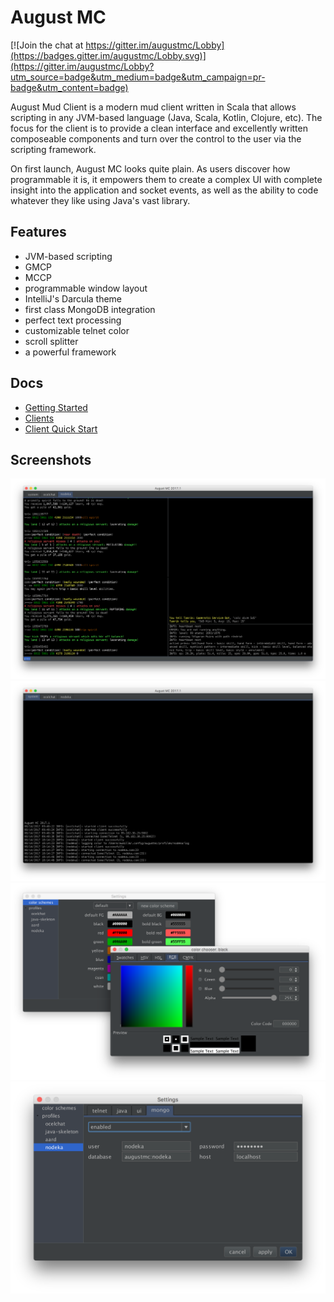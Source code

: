 # August MC

[![Join the chat at https://gitter.im/augustmc/Lobby](https://badges.gitter.im/augustmc/Lobby.svg)](https://gitter.im/augustmc/Lobby?utm_source=badge&utm_medium=badge&utm_campaign=pr-badge&utm_content=badge)

August Mud Client is a modern mud client written in Scala that allows scripting in 
any JVM-based language (Java, Scala, Kotlin, Clojure, etc).  The focus for the client
is to provide a clean interface and excellently written composeable components and
turn over the control to the user via the scripting framework.

On first launch, August MC looks quite plain.  As users discover how programmable it
is, it empowers them to create a complex UI with complete insight into the application
and socket events, as well as the ability to code whatever they like using Java's
vast library.

## Features

* JVM-based scripting
* GMCP
* MCCP
* programmable window layout
* IntelliJ's Darcula theme
* first class MongoDB integration
* perfect text processing
* customizable telnet color
* scroll splitter
* a powerful framework

## Docs

* [Getting Started](docs/getting-started.md)
* [Clients](docs/clients.md)
* [Client Quick Start](docs/client-quick-start.md)

## Screenshots

![Client UI](docs/screenshots/client-ui.png)
![System Log](docs/screenshots/system-log.png)
![Color Settings](docs/screenshots/color-settings.png)
![Mongo Settings](docs/screenshots/mongo-settings.png)

